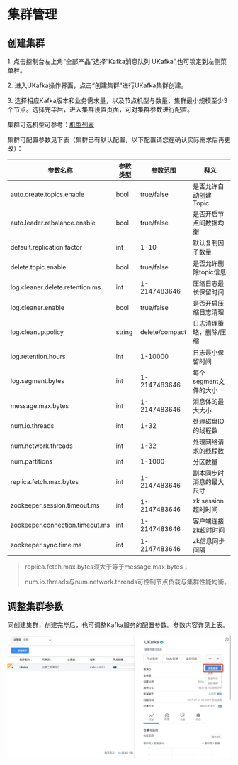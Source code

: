 # 集群管理

## 创建集群

1\. 点击控制台左上角“全部产品”选择“Kafka消息队列 UKafka”,也可锁定到左侧菜单栏。

2\. 进入UKafka操作界面，点击“创建集群”进行UKafka集群创建。

3\. 选择相应Kafka版本和业务需求量，以及节点机型与数量，集群最小规模至少3个节点。选择完毕后，进入集群设置页面，可对集群参数进行配置。

集群可选机型可参考：[机型列表](ukafka/price)

集群可配置参数见下表（集群已有默认配置，以下配置请您在确认实际需求后再更改）：

| 参数名称                        | 参数类型 | 参数范围       | 释义                     |
| ------------------------------- | -------- | -------------- | ------------------------ |
| auto.create.topics.enable       | bool     | true/false     | 是否允许自动创建Topic    |
| auto.leader.rebalance.enable    | bool     | true/false     | 是否开启节点间数据均衡   |
| default.replication.factor      | int      | 1-10           | 默认复制因子数量         |
| delete.topic.enable             | bool     | true/false     | 是否允许删除topic信息    |
| log.cleaner.delete.retention.ms | int      | 1-2147483646   | 压缩日志最长保留时间     |
| log.cleaner.enable              | bool     | true/false     | 是否开启压缩日志清理     |
| log.cleanup.policy              | string   | delete/compact | 日志清理策略，删除/压缩  |
| log.retention.hours             | int      | 1-10000        | 日志最小保留时间         |
| log.segment.bytes               | int      | 1-2147483646   | 每个segment文件的大小    |
| message.max.bytes               | int      | 1-2147483646   | 消息体的最大大小         |
| num.io.threads                  | int      | 1-32           | 处理磁盘IO的线程数       |
| num.network.threads             | int      | 1-32           | 处理网络请求的线程数     |
| num.partitions                  | int      | 1-1000         | 分区数量                 |
| replica.fetch.max.bytes         | int      | 1-2147483646   | 副本同步时消息的最大尺寸 |
| zookeeper.session.timeout.ms    | int      | 1-2147483646   | zk session超时时间       |
| zookeeper.connection.timeout.ms | int      | 1-2147483646   | 客户端连接zk超时时间     |
| zookeeper.sync.time.ms          | int      | 1-2147483646   | zk信息同步间隔           |

>
> replica.fetch.max.bytes须大于等于message.max.bytes；
>
> num.io.threads与num.network.threads可控制节点负载与集群性能均衡。

## 调整集群参数

同创建集群，创建完毕后，也可调整Kafka服务的配置参数。参数内容详见上表。

![](/images/ukafka-02-01.jpg)
